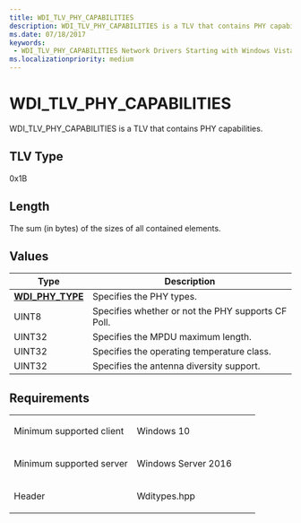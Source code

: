 ```yaml
---
title: WDI_TLV_PHY_CAPABILITIES
description: WDI_TLV_PHY_CAPABILITIES is a TLV that contains PHY capabilities.
ms.date: 07/18/2017
keywords:
 - WDI_TLV_PHY_CAPABILITIES Network Drivers Starting with Windows Vista
ms.localizationpriority: medium
---
```


# WDI\_TLV\_PHY\_CAPABILITIES


WDI\_TLV\_PHY\_CAPABILITIES is a TLV that contains PHY capabilities.

## TLV Type


0x1B

## Length


The sum (in bytes) of the sizes of all contained elements.

## Values


| Type                                        | Description                                        |
|---------------------------------------------|----------------------------------------------------|
| [**WDI\_PHY\_TYPE**](/windows-hardware/drivers/ddi/wditypes/ne-wditypes-_wdi_phy_type) | Specifies the PHY types.                           |
| UINT8                                       | Specifies whether or not the PHY supports CF Poll. |
| UINT32                                      | Specifies the MPDU maximum length.                 |
| UINT32                                      | Specifies the operating temperature class.         |
| UINT32                                      | Specifies the antenna diversity support.           |

 

## Requirements

<table>
<colgroup>
<col width="50%" />
<col width="50%" />
</colgroup>
<tbody>
<tr class="odd">
<td><p>Minimum supported client</p></td>
<td><p>Windows 10</p></td>
</tr>
<tr class="even">
<td><p>Minimum supported server</p></td>
<td><p>Windows Server 2016</p></td>
</tr>
<tr class="odd">
<td><p>Header</p></td>
<td>Wditypes.hpp</td>
</tr>
</tbody>
</table>

 

